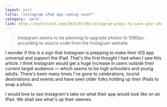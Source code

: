 ```yaml
---
layout: post
title: "Instagram iPad app coming soon?"
category: 'work'
link: http://techcrunch.com/2015/07/06/instagram-preps-to-save-your-photos-in-1080x1080-resolution/
---
```


> Instagram seems to be planning to upgrade photos to 1080px, according to source code from the Instagram website

I wonder if this is a sign that Instagram is prepping to make their iOS app universal and support the iPad. That's the first thought I had when I saw this article. I think Instagram would get a huge increase in users outside their current target audience &mdash; which seems to be high schoolers and young adults. There's been many times I've gone to celebrations, tourist destinations and events and have seen older folks holding up their iPads to snap a photo.

I would love to see Instagram's take on what their app would look like on an iPad. We shall see what's up their sleeves.